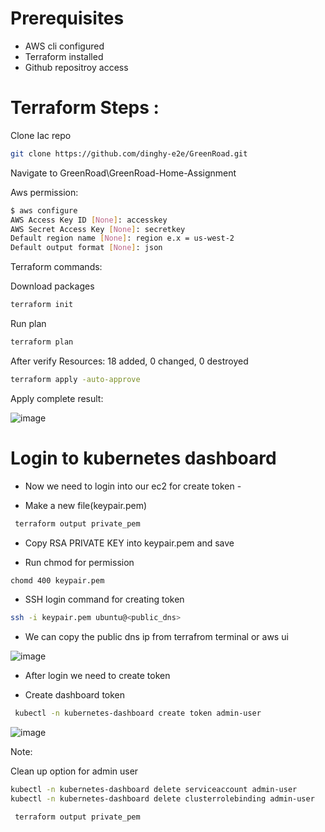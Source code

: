 
# Prerequisites

- AWS cli configured
- Terraform installed
- Github repositroy access



# Terraform Steps : 

Clone Iac repo

```sh
git clone https://github.com/dinghy-e2e/GreenRoad.git
```
Navigate to GreenRoad\GreenRoad-Home-Assignment

Aws permission:

```sh
$ aws configure
AWS Access Key ID [None]: accesskey
AWS Secret Access Key [None]: secretkey
Default region name [None]: region e.x = us-west-2
Default output format [None]: json
```

Terraform commands:

Download packages
```sh
terraform init
```
Run plan
```sh
terraform plan
```
After verify Resources: 18 added, 0 changed, 0 destroyed

```sh
terraform apply -auto-approve
```
Apply complete result:

![image](https://github.com/dinghy-e2e/GreenRoad/assets/103927731/a5ee67d0-91cb-42fd-90f5-25094dfc553f)


# Login to kubernetes dashboard

- Now we need to login into our ec2 for create token -

- Make a new file(keypair.pem)

```sh
 terraform output private_pem
```
- Copy RSA PRIVATE KEY into keypair.pem and save

- Run chmod for permission

```sh
chomd 400 keypair.pem
```
- SSH login command for creating token 

```sh
ssh -i keypair.pem ubuntu@<public_dns>
```
- We can copy the public dns ip from terrafrom terminal or aws ui

![image](https://github.com/dinghy-e2e/GreenRoad/assets/103927731/3ce43bb0-54f5-4c64-a540-d266be59c0f9)

- After login we need to create token 



- Create dashboard token

```sh
 kubectl -n kubernetes-dashboard create token admin-user
```
![image](https://github.com/dinghy-e2e/GreenRoad/assets/103927731/ae5313a7-c449-4c9b-9418-67b7609c4982)


Note:

Clean up option for admin user

```sh
kubectl -n kubernetes-dashboard delete serviceaccount admin-user
kubectl -n kubernetes-dashboard delete clusterrolebinding admin-user
```

```sh
 terraform output private_pem
```
